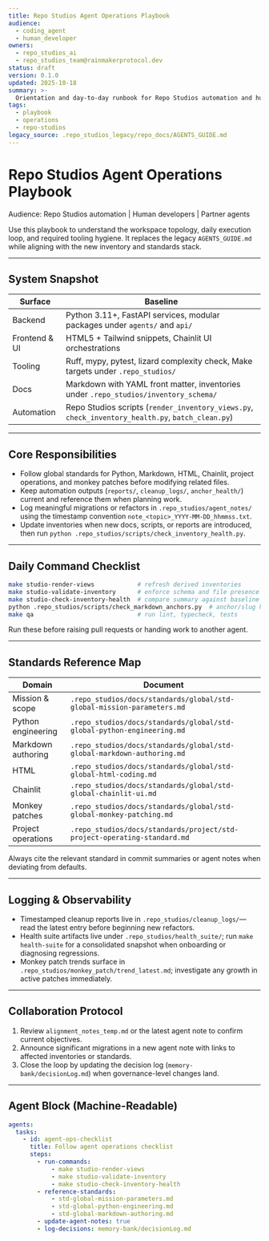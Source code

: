 ```yaml
---
title: Repo Studios Agent Operations Playbook
audience:
  - coding_agent
  - human_developer
owners:
  - repo_studios_ai
  - repo_studios_team@rainmakerprotocol.dev
status: draft
version: 0.1.0
updated: 2025-10-18
summary: >-
  Orientation and day-to-day runbook for Repo Studios automation and humans collaborating inside the workspace.
tags:
  - playbook
  - operations
  - repo-studios
legacy_source: .repo_studios_legacy/repo_docs/AGENTS_GUIDE.md
---
```


# Repo Studios Agent Operations Playbook

Audience: Repo Studios automation | Human developers | Partner agents

Use this playbook to understand the workspace topology, daily execution loop, and required tooling hygiene. It replaces the legacy `AGENTS_GUIDE.md` while aligning with the new inventory and standards stack.

---

## System Snapshot

| Surface | Baseline |
| --- | --- |
| Backend | Python 3.11+, FastAPI services, modular packages under `agents/` and `api/` |
| Frontend & UI | HTML5 + Tailwind snippets, Chainlit UI orchestrations |
| Tooling | Ruff, mypy, pytest, lizard complexity check, Make targets under `.repo_studios/` |
| Docs | Markdown with YAML front matter, inventories under `.repo_studios/inventory_schema/` |
| Automation | Repo Studios scripts (`render_inventory_views.py`, `check_inventory_health.py`, `batch_clean.py`) |

---

## Core Responsibilities

- Follow global standards for Python, Markdown, HTML, Chainlit, project operations, and monkey patches before modifying related files.
- Keep automation outputs (`reports/`, `cleanup_logs/`, `anchor_health/`) current and reference them when planning work.
- Log meaningful migrations or refactors in `.repo_studios/agent_notes/` using the timestamp convention `note_<topic>_YYYY-MM-DD_hhmmss.txt`.
- Update inventories when new docs, scripts, or reports are introduced, then run `python .repo_studios/scripts/check_inventory_health.py`.

---

## Daily Command Checklist

```bash
make studio-render-views            # refresh derived inventories
make studio-validate-inventory      # enforce schema and file presence
make studio-check-inventory-health  # compare summary against baseline thresholds
python .repo_studios/scripts/check_markdown_anchors.py  # anchor/slug hygiene
make qa                             # run lint, typecheck, tests
```

Run these before raising pull requests or handing work to another agent.

---

## Standards Reference Map

| Domain | Document |
| --- | --- |
| Mission & scope | `.repo_studios/docs/standards/global/std-global-mission-parameters.md` |
| Python engineering | `.repo_studios/docs/standards/global/std-global-python-engineering.md` |
| Markdown authoring | `.repo_studios/docs/standards/global/std-global-markdown-authoring.md` |
| HTML | `.repo_studios/docs/standards/global/std-global-html-coding.md` |
| Chainlit | `.repo_studios/docs/standards/global/std-global-chainlit-ui.md` |
| Monkey patches | `.repo_studios/docs/standards/global/std-global-monkey-patching.md` |
| Project operations | `.repo_studios/docs/standards/project/std-project-operating-standard.md` |

Always cite the relevant standard in commit summaries or agent notes when deviating from defaults.

---

## Logging & Observability

- Timestamped cleanup reports live in `.repo_studios/cleanup_logs/`—read the latest entry before beginning new refactors.
- Health suite artifacts live under `.repo_studios/health_suite/`; run `make health-suite` for a consolidated snapshot when onboarding or diagnosing regressions.
- Monkey patch trends surface in `.repo_studios/monkey_patch/trend_latest.md`; investigate any growth in active patches immediately.

---

## Collaboration Protocol

1. Review `alignment_notes_temp.md` or the latest agent note to confirm current objectives.
2. Announce significant migrations in a new agent note with links to affected inventories or standards.
3. Close the loop by updating the decision log (`memory-bank/decisionLog.md`) when governance-level changes land.

---

## Agent Block (Machine-Readable)

<!-- agents:begin:agent_instructions -->
```yaml
agents:
  tasks:
    - id: agent-ops-checklist
      title: Follow agent operations checklist
      steps:
        - run-commands:
            - make studio-render-views
            - make studio-validate-inventory
            - make studio-check-inventory-health
        - reference-standards:
            - std-global-mission-parameters.md
            - std-global-python-engineering.md
            - std-global-markdown-authoring.md
        - update-agent-notes: true
        - log-decisions: memory-bank/decisionLog.md
```
<!-- agents:end:agent_instructions -->

